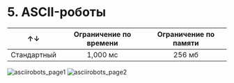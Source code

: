 ﻿# 5. ASCII-роботы

| &uarr;&darr; | Ограничение по времени | Ограничение по памяти |
|:------------:|:----------------------:|:---------------------:|
| Стандартный  | 1,000 мс               | 256 мб                |

![asciirobots_page1](https://github.com/user-attachments/assets/7ed4e050-a0e3-4c2b-9233-cfb508e7b698)
![asciirobots_page2](https://github.com/user-attachments/assets/9b89c67d-0c8d-4ff6-950d-244d06fdfa22)
